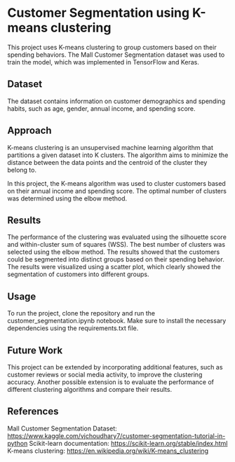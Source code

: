 # Customer Segmentation using K-means clustering
This project uses K-means clustering to group customers based on their spending behaviors. The Mall Customer Segmentation dataset was used to train the model, which was implemented in TensorFlow and Keras.

## Dataset
The dataset contains information on customer demographics and spending habits, such as age, gender, annual income, and spending score.

## Approach
K-means clustering is an unsupervised machine learning algorithm that partitions a given dataset into K clusters. The algorithm aims to minimize the distance between the data points and the centroid of the cluster they belong to.

In this project, the K-means algorithm was used to cluster customers based on their annual income and spending score. The optimal number of clusters was determined using the elbow method.

## Results
The performance of the clustering was evaluated using the silhouette score and within-cluster sum of squares (WSS). The best number of clusters was selected using the elbow method. The results showed that the customers could be segmented into distinct groups based on their spending behavior. The results were visualized using a scatter plot, which clearly showed the segmentation of customers into different groups.

## Usage
To run the project, clone the repository and run the customer_segmentation.ipynb notebook. Make sure to install the necessary dependencies using the requirements.txt file.

## Future Work
This project can be extended by incorporating additional features, such as customer reviews or social media activity, to improve the clustering accuracy. Another possible extension is to evaluate the performance of different clustering algorithms and compare their results.

## References
Mall Customer Segmentation Dataset: https://www.kaggle.com/vjchoudhary7/customer-segmentation-tutorial-in-python
Scikit-learn documentation: https://scikit-learn.org/stable/index.html
K-means clustering: https://en.wikipedia.org/wiki/K-means_clustering
